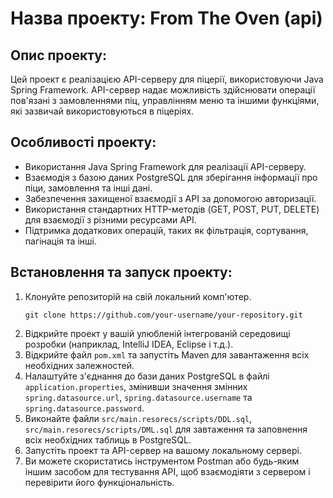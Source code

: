 # Назва проекту: From The Oven (api)

## Опис проекту:
Цей проект є реалізацією API-серверу для піцерії, використовуючи Java Spring Framework. API-сервер надає можливість здійснювати операції пов'язані з замовленнями піц, управлінням меню та іншими функціями, які зазвичай використовуються в піцеріях.

## Особливості проекту:
- Використання Java Spring Framework для реалізації API-серверу.
- Взаємодія з базою даних PostgreSQL для зберігання інформації про піци, замовлення та інші дані.
- Забезпечення захищеної взаємодії з API за допомогою авторизації.
- Використання стандартних HTTP-методів (GET, POST, PUT, DELETE) для взаємодії з різними ресурсами API.
- Підтримка додаткових операцій, таких як фільтрація, сортування, пагінація та інші.

## Встановлення та запуск проекту:
1. Клонуйте репозиторій на свій локальний комп'ютер.
   ```
   git clone https://github.com/your-username/your-repository.git
   ```
2. Відкрийте проект у вашій улюбленій інтегрованій середовищі розробки (наприклад, IntelliJ IDEA, Eclipse і т.д.).
3. Відкрийте файл `pom.xml` та запустіть Maven для завантаження всіх необхідних залежностей.
4. Налаштуйте з'єднання до бази даних PostgreSQL в файлі `application.properties`, змінивши значення змінних `spring.datasource.url`, `spring.datasource.username` та `spring.datasource.password`.
5. Виконайте файли `src/main.resorecs/scripts/DDL.sql`, `src/main.resorecs/scripts/DML.sql` для завтаження та заповнення всіх необхідних таблиць в PostgreSQL.
6. Запустіть проект та API-сервер на вашому локальному сервері.
7. Ви можете скористатись інструментом Postman або будь-яким іншим засобом для тестування API, щоб взаємодіяти з сервером і перевірити його функціональність.
